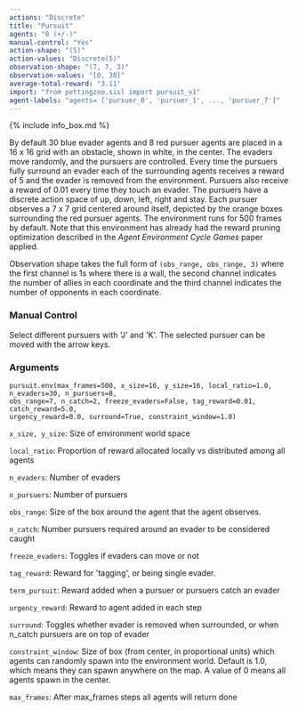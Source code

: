 ```yaml
---
actions: "Discrete"
title: "Pursuit"
agents: "8 (+/-)"
manual-control: "Yes"
action-shape: "(5)"
action-values: "Discrete(5)"
observation-shape: "(7, 7, 3)"
observation-values: "[0, 30]"
average-total-reward: "3.11"
import: "from pettingzoo.sisl import pursuit_v1"
agent-labels: "agents= ['pursuer_0', 'pursuer_1', ..., 'pursuer_7']"
---
```


{% include info_box.md %}



By default 30 blue evader agents and 8 red pursuer agents are placed in a 16 x 16 grid with an obstacle, shown in white, in the center. The evaders move randomly, and the pursuers are controlled. Every time the pursuers fully surround an evader each of the surrounding agents receives a reward of 5 and the evader is removed from the environment. Pursuers also receive a reward of 0.01 every time they touch an evader. The pursuers have a discrete action space of up, down, left, right and stay. Each pursuer observes a 7 x 7 grid centered around itself, depicted by the orange boxes surrounding the red pursuer agents. The environment runs for 500 frames by default.  Note that this environment has already had the reward pruning optimization described in the *Agent Environment Cycle Games* paper applied.

Observation shape takes the full form of `(obs_range, obs_range, 3)` where the first channel is 1s where there is a wall, the second channel indicates the number of allies in each coordinate and the third channel indicates the number of opponents in each coordinate.

### Manual Control

Select different pursuers with 'J' and 'K'. The selected pursuer can be moved with the arrow keys.


### Arguments

```
pursuit.env(max_frames=500, x_size=16, y_size=16, local_ratio=1.0, n_evaders=30, n_pursuers=8,
obs_range=7, n_catch=2, freeze_evaders=False, tag_reward=0.01, catch_reward=5.0,
urgency_reward=0.0, surround=True, constraint_window=1.0)

```

`x_size, y_size`: Size of environment world space

`local_ratio`: Proportion of reward allocated locally vs distributed among all agents

`n_evaders`:  Number of evaders

`n_pursuers`:  Number of pursuers

`obs_range`:  Size of the box around the agent that the agent observes.

`n_catch`:  Number pursuers required around an evader to be considered caught

`freeze_evaders`:  Toggles if evaders can move or not

`tag_reward`:  Reward for 'tagging', or being single evader.

`term_pursuit`:  Reward added when a pursuer or pursuers catch an evader

`urgency_reward`:  Reward to agent added in each step

`surround`:  Toggles whether evader is removed when surrounded, or when n_catch pursuers are on top of evader

`constraint_window`: Size of box (from center, in proportional units) which agents can randomly spawn into the environment world. Default is 1.0, which means they can spawn anywhere on the map. A value of 0 means all agents spawn in the center.

`max_frames`:  After max_frames steps all agents will return done

